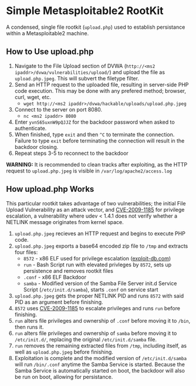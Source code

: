 # Simple Metasploitable2 RootKit
A condensed, single file rootkit (```upload.php```) used to establish persistance within a Metasploitable2 machine.

## How to Use upload.php
1. Navigate to the File Upload section of DVWA (```http://<ms2 ipaddr>/dvwa/vulnerabilities/upload/```) and upload the file as ```upload.php.jpeg```. This will subvert the filetype filter.
2. Send an HTTP request to the uploaded file, resulting in server-side PHP code execution. This may be done with any prefered method; browser, curl, wget, etc.
    - ```wget http://<ms2 ipaddr>/dvwa/hackable/uploads/upload.php.jpeg```
3. Connect to the server on port 8080.
    - ```nc <ms2 ipaddr> 8080```
4. Enter ```yvnS65uxnW9pQJJZ``` for the backdoor password when asked to authenticate.
5. When finished, type ```exit``` and then ```^C``` to terminate the connection. Failure to type ```exit``` before terminating the connection will result in the backdoor closing.
6. Repeat steps 3-5 to reconnect to the backdoor

__WARNING:__ It is recommended to clean tracks after exploiting, as the HTTP request to ```upload.php.jpeg``` is visible in ```/var/log/apache2/access.log```
<br>

## How upload.php Works

This particular rootkit takes advantage of two vulnerabilities; the initial File Upload Vulnerability as an attack vector, and [CVE-2009-1185](https://cve.mitre.org/cgi-bin/cvename.cgi?name=CVE-2009-1185) for privilege escalation, a vulnerability where udev < 1.4.1 does not verify whether a NETLINK message originates from kernel space.

1. ```upload.php.jpeg``` recieves an HTTP request and begins to execute PHP code.
2. ```upload.php.jpeg``` exports a base64 encoded zip file to ```/tmp``` and extracts four files:
    - ```8572``` - x86 ELF used for privilege escalation ([exploit-db.com](https://www.exploit-db.com/exploits/8572))
    - ```run``` - Bash Script run with elevated privleges by ```8572```, sets up persistence and removes rootkit files
    - ```.conf``` - x86 ELF Backdoor
    - ```samba``` - Modified version of the Samba File Server init.d Service Script (```/etc/init.d/samba```), starts ```.conf``` on service start
3. ```upload.php.jpeg``` gets the proper NETLINK PID and runs ```8572``` with said PID as an argument before finishing.
4. ```8572``` uses [CVE-2009-1185](https://cve.mitre.org/cgi-bin/cvename.cgi?name=CVE-2009-1185) to escalate privileges and runs ```run``` before finishing.
5. ```run``` alters file privileges and ownership of ```.conf``` before moving it to ```/bin```, then runs it.
6. ```run``` alters file privileges and ownership of ```samba``` before moving it to ```/etc/init.d/```, replacing the original ```/etc/init.d/samba``` file.
7. ```run``` removes the remaining extracted files from ```/tmp```, including itself, as well as ```upload.php.jpeg``` before finishing.
8. Exploitation is complete and the modified version of ```/etc/init.d/samba``` will run ```/bin/.conf``` anytime the Samba Service is started. Because the Samba Service is automatically started on boot, the backdoor will also be run on boot, allowing for persistance.

